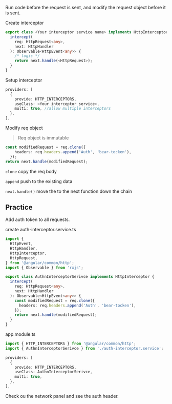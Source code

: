 Run code before the request is sent, and modify the request object before it is sent.

Create interceptor

```ts
export class <Your interceptor service name> implements HttpInterceptor {
  intercept(
    req: HttpRequest<any>,
    next: HttpHandler
  ): Observable<HttpEvent<any>> {
    /* logic */
    return next.handle(<HttpRequest>);
  }
}
```

Setup interceptor

```ts
providers: [
  {
    provide: HTTP_INTERCEPTORS,
    useClass: <Your interceptor service>,
    multi: true, //allow multiple interceptors
  },
],
```

Modify req object

> Req object is immutable

```ts
const modifiedRequest = req.clone({
    headers: req.headers.append('Auth', 'bear-tocken'),
  });
return next.handle(modifiedRequest);
```

`clone` copy the req body

`append` push to the existing data

`next.handle()` move the <HttpRequest> to the next function down the chain

## Practice 

Add auth token to all requests.

create auth-interceptor.service.ts

```ts
import {
  HttpEvent,
  HttpHandler,
  HttpInterceptor,
  HttpRequest,
} from '@angular/common/http';
import { Observable } from 'rxjs';

export class AuthnInterceptorSerivce implements HttpInterceptor {
  intercept(
    req: HttpRequest<any>,
    next: HttpHandler
  ): Observable<HttpEvent<any>> {
    const modifiedRequest = req.clone({
      headers: req.headers.append('Auth', 'bear-tocken'),
    });
    return next.handle(modifiedRequest);
  }
}
```

app.module.ts

```ts
import { HTTP_INTERCEPTORS } from '@angular/common/http';
import { AuthnInterceptorSerivce } from './auth-interceptor.service';

providers: [
  {
    provide: HTTP_INTERCEPTORS,
    useClass: AuthnInterceptorSerivce,
    multi: true,
  },
],
```

Check ou the network panel and see the auth header.